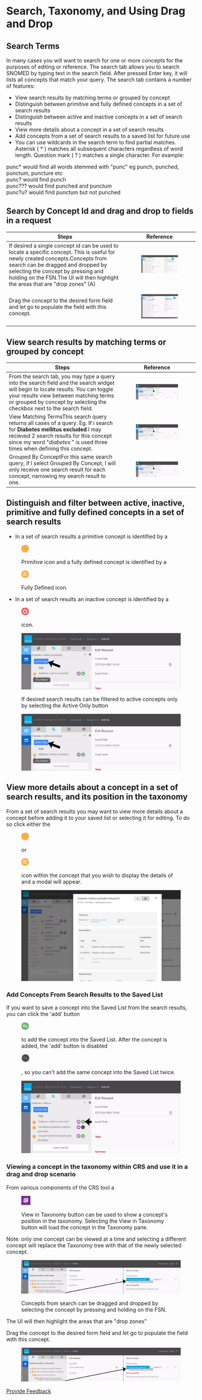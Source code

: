 # Search, Taxonomy, and Using Drag and Drop

## Search Terms

In many cases you will want to search for one or more concepts for the purposes of editing or reference. The search tab allows you to search SNOMED by typing text in the search field. After pressed Enter key, it will lists all concepts that match your query. The search tab contains a number of features:

* View search results by matching terms or grouped by concept
* Distinguish between primitive and fully defined concepts in a set of search results
* Distinguish between active and inactive concepts in a set of search results
* View more details about a concept in a set of search results
* Add concepts from a set of search results to a saved list for future use
* You can use wildcards in the search term to find partial matches. Asterisk ( \* ) matches all subsequent characters regardless of word length. Question mark ( ? ) matches a single character. For example:

punc\* would find all words stemmed with "punc" eg punch, punched, punctum, puncture etc\
punc? would find punch\
punc??? would find punched and punctum\
punc?u? would find punctum but not punched

## Search by Concept Id and drag and drop to fields in a request

| Steps                                                                                                                                                                                                                                                                                         | Reference                                                                                         |
| --------------------------------------------------------------------------------------------------------------------------------------------------------------------------------------------------------------------------------------------------------------------------------------------- | ------------------------------------------------------------------------------------------------- |
| If desired a single concept id can be used to locate a specific concept. This is useful for newly created concepts.Concepts from search can be dragged and dropped by selecting the concept by pressing and holding on the FSN.The UI will then highlight the areas that are "drop zones" (A) | <div><figure><img src="../../images/31033168.jpg" alt=""><figcaption></figcaption></figure></div> |
| Drag the concept to the desired form field and let go to populate the field with this concept.                                                                                                                                                                                                | <div><figure><img src="../../images/31033171.jpg" alt=""><figcaption></figcaption></figure></div> |

## View search results by matching terms or grouped by concept

| Steps                                                                                                                                                                                                                                                 | Reference                                                                                         |
| ----------------------------------------------------------------------------------------------------------------------------------------------------------------------------------------------------------------------------------------------------- | ------------------------------------------------------------------------------------------------- |
| From the search tab, you may type a query into the search field and the search widget will begin to locate results. You can toggle your results view between matching terms or grouped by concept by selecting the checkbox next to the search field. | <div><figure><img src="../../images/31033183.jpg" alt=""><figcaption></figcaption></figure></div> |
| View Matching TermsThis search query returns all cases of a query. Eg. If i search for **Diabetes mellitus excluded** I may recieved 2 search results for this concept since my word "_diabetes_ " is used three times when defining this concept.    | <div><figure><img src="../../images/31033183.jpg" alt=""><figcaption></figcaption></figure></div> |
| Grouped By ConceptFor this same search query, if I select Grouped By Concept, I will only receive one search result for each concept, narrowing my search result to one.                                                                              | <div><figure><img src="../../images/31033183.jpg" alt=""><figcaption></figcaption></figure></div> |

## Distinguish and filter between active, inactive, primitive and fully defined concepts in a set of search results

* In a set of search results a primitive concept is identified by a

<figure><img src="../../images/31033159.png" alt=""><figcaption><p>Primitive icon and a fully defined concept is identified by a</p></figcaption></figure>

<figure><img src="../../images/31033160.png" alt=""><figcaption><p>Fully Defined icon.</p></figcaption></figure>

* In a set of search results an inactive concept is identified by a

<figure><img src="../../images/31033161.png" alt=""><figcaption><p>icon.</p></figcaption></figure>

<figure><img src="../../images/31033175.jpg" alt=""><figcaption><p>If desired search results can be filtered to active concepts only by selecting the Active Only button</p></figcaption></figure>

<figure><img src="../../images/31033175.jpg" alt=""><figcaption></figcaption></figure>

## View more details about a concept in a set of search results, and its position in the taxonomy

From a set of search results you may want to view more details about a concept before adding it to your saved list or selecting it for editing. To do so click either the

<figure><img src="../../images/31033159.png" alt=""><figcaption><p>or</p></figcaption></figure>

<figure><img src="../../images/31033160.png" alt=""><figcaption><p>icon within the concept that you wish to display the details of and a modal will appear.</p></figcaption></figure>

<figure><img src="../../images/31033188.jpg" alt=""><figcaption></figcaption></figure>

### Add Concepts From Search Results to the Saved List

If you want to save a concept into the Saved List from the search results, you can click the 'add' button

<figure><img src="../../images/31033165.png" alt=""><figcaption><p>to add the concept into the Saved List. After the concept is added, the 'add' button is disabled</p></figcaption></figure>

<figure><img src="../../images/31033190.jpg" alt=""><figcaption><p>, so you can't add the same concept into the Saved List twice.</p></figcaption></figure>

<figure><img src="../../images/31033189.jpg" alt=""><figcaption></figcaption></figure>

### Viewing a concept in the taxonomy within CRS and use it in a drag and drop scenario

From various components of the CRS tool a

<figure><img src="../../images/31033152.png" alt=""><figcaption><p>View in Taxonomy button can be used to show a concept's position in the taxonomy. Selecting the View in Taxonomy button will load the concept in the Taxonomy pane.</p></figcaption></figure>

Note: only one concept can be viewed at a time and selecting a different concept will replace the Taxonomy tree with that of the newly selected concept.

<figure><img src="../../images/31033192.jpg" alt=""><figcaption><p>Concepts from search can be dragged and dropped by selecting the concept by pressing and holding on the FSN.</p></figcaption></figure>

The UI will then highlight the areas that are "drop zones"

Drag the concept to the desired form field and let go to populate the field with this concept.

<figure><img src="../../images/31033192.jpg" alt=""><figcaption></figcaption></figure>






<a href="https://docs.google.com/forms/d/e/1FAIpQLScTmbZIf0UEQwYDkY27EEWBkaiYkHSbR0_9DmFrMLXoQLyL7Q/viewform?usp=pp_url&entry.1767247133=Content+Request+Guide&entry.670899847=Search%2C%20Taxonomy%2C%20and%20Using%20Drag%20and%20Drop" class="button primary">Provide Feedback</a>
